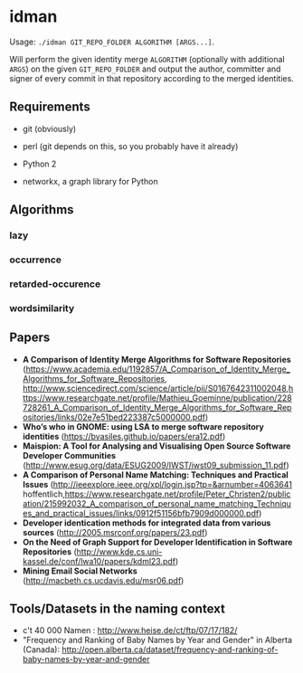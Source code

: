 # idman

Usage: `./idman GIT_REPO_FOLDER ALGORITHM [ARGS...]`.

Will perform the given identity merge `ALGORITHM` (optionally with additional
`ARGS`) on the given `GIT_REPO_FOLDER` and output the author, committer and
signer of every commit in that repository according to the merged identities.


## Requirements

* git (obviously)

* perl (git depends on this, so you probably have it already)

* Python 2

* networkx, a graph library for Python


## Algorithms

### lazy

### occurrence

### retarded-occurence

### wordsimilarity


## Papers

* **A Comparison of Identity Merge Algorithms for Software Repositories** (<https://www.academia.edu/1192857/A_Comparison_of_Identity_Merge_Algorithms_for_Software_Repositories>, <http://www.sciencedirect.com/science/article/pii/S0167642311002048>,<https://www.researchgate.net/profile/Mathieu_Goeminne/publication/228728261_A_Comparison_of_Identity_Merge_Algorithms_for_Software_Repositories/links/02e7e51bed223387c5000000.pdf>)
* **Who’s who in GNOME: using LSA to merge software repository identities** (<https://bvasiles.github.io/papers/era12.pdf>)
* **Maispion: A Tool for Analysing and Visualising Open Source Software Developer Communities** (<http://www.esug.org/data/ESUG2009/IWST/iwst09_submission_11.pdf>)
* **A Comparison of Personal Name Matching: Techniques and Practical Issues** (<http://ieeexplore.ieee.org/xpl/login.jsp?tp=&arnumber=4063641> hoffentlich,<https://www.researchgate.net/profile/Peter_Christen2/publication/215992032_A_comparison_of_personal_name_matching_Techniques_and_practical_issues/links/0912f51156bfb7909d000000.pdf>)
* **Developer identication methods for integrated data from various sources** (<http://2005.msrconf.org/papers/23.pdf>)
* **On the Need of Graph Support for Developer Identification in Software Repositories** (<http://www.kde.cs.uni-kassel.de/conf/lwa10/papers/kdml23.pdf>)
* **Mining Email Social Networks** (<http://macbeth.cs.ucdavis.edu/msr06.pdf>)


## Tools/Datasets in the naming context

* c't 40 000 Namen : <http://www.heise.de/ct/ftp/07/17/182/>
* "Frequency and Ranking of Baby Names by Year and Gender" in Alberta (Canada): <http://open.alberta.ca/dataset/frequency-and-ranking-of-baby-names-by-year-and-gender>

